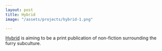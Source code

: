 ```yaml
---
layout: post
title: Hybrid
image: "/assets/projects/hybrid-1.png"

---
```


[Hybrid](http://hybrid.ink) is aiming to be a print publication of non-fiction surrounding the furry subculture.
